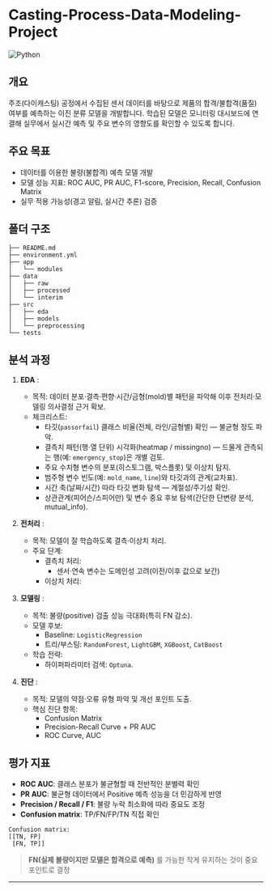 # Casting-Process-Data-Modeling-Project

![Python](https://img.shields.io/badge/python-3.13%2B-blue)

## 개요
주조(다이캐스팅) 공정에서 수집된 센서 데이터를 바탕으로 제품의 합격/불합격(품질) 여부를 예측하는 이진 분류 모델을 개발합니다. 학습된 모델은 모니터링 대시보드에 연결해 실무에서 실시간 예측 및 주요 변수의 영향도를 확인할 수 있도록 합니다.

## 주요 목표
- 데이터를 이용한 불량(불합격) 예측 모델 개발
- 모델 성능 지표: ROC AUC, PR AUC, F1-score, Precision, Recall, Confusion Matrix
- 실무 적용 가능성(경고 알림, 실시간 추론) 검증

## 폴더 구조
```
├── README.md
├── environment.yml
├── app
│   └── modules
├── data
│   ├── raw
│   ├── processed
│   └── interim
├── src
│   ├── eda
│   ├── models
│   └── preprocessing
└── tests
```

## 분석 과정
1. **EDA** :
   - 목적: 데이터 분포·결측·편향·시간/금형(mold)별 패턴을 파악해 이후 전처리·모델링 의사결정 근거 확보.
   - 체크리스트:
     - 타깃(`passorfail`) 클래스 비율(전체, 라인/금형별) 확인 — 불균형 정도 파악.
     - 결측치 패턴(행·열 단위) 시각화(heatmap / missingno) — 드물게 관측되는 행(예: `emergency_stop`)은 개별 검토.
     - 주요 수치형 변수의 분포(히스토그램, 박스플롯) 및 이상치 탐지.
     - 범주형 변수 빈도(예: `mold_name`, `line`)와 타깃과의 관계(교차표).
     - 시간 축(날짜/시간) 따라 타깃 변화 탐색 — 계절성/주기성 확인.
     - 상관관계(피어슨/스피어만) 및 변수 중요 후보 탐색(간단한 단변량 분석, mutual_info).
2. **전처리** :
   - 목적: 모델이 잘 학습하도록 결측·이상치 처리.
   - 주요 단계:
     - 결측치 처리: 
       - 센서·연속 변수는 도메인성 고려(이전/이후 값으로 보간)
     - 이상치 처리: 

3. **모델링** :
   - 목적: 불량(positive) 검출 성능 극대화(특히 FN 감소).
   - 모델 후보:
     - Baseline: `LogisticRegression`
     - 트리/부스팅: `RandomForest`, `LightGBM`, `XGBoost`, `CatBoost`
   - 학습 전략:
     - 하이퍼파라미터 검색: `Optuna`.

4. **진단** :
   - 목적: 모델의 약점·오류 유형 파악 및 개선 포인트 도출.
   - 핵심 진단 항목:
     - Confusion Matrix
     - Precision-Recall Curve + PR AUC
     - ROC Curve, AUC


## 평가 지표
- **ROC AUC**: 클래스 분포가 불균형할 때 전반적인 분별력 확인
- **PR AUC**: 불균형 데이터에서 Positive 예측 성능을 더 민감하게 반영
- **Precision / Recall / F1**: 불량 누락 최소화에 따라 중요도 조정
- **Confusion matrix**: TP/FN/FP/TN 직접 확인
```
Confusion matrix:
[[TN, FP]
 [FN, TP]]
```
> **FN(실제 불량이지만 모델은 합격으로 예측)** 를 가능한 작게 유지하는 것이 중요 포인트로 결정 


---
